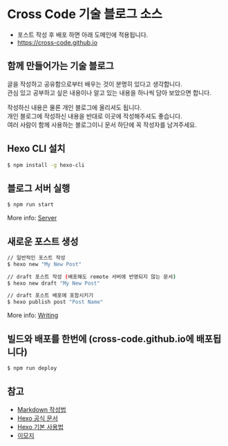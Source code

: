 # Cross Code 기술 블로그 소스

- 포스트 작성 후 배포 하면 아래 도메인에 적용됩니다.
- https://cross-code.github.io

## 함께 만들어가는 기술 블로그

글을 작성하고 공유함으로부터 배우는 것이 분명히 있다고 생각합니다.<br>
관심 있고 공부하고 싶은 내용이나 알고 있는 내용을 하나씩 담아 보았으면 합니다.

작성하신 내용은 물론 개인 블로그에 올리셔도 됩니다.<br>
개인 블로그에 작성하신 내용을 반대로 이곳에 작성해주셔도 좋습니다.<br>
여러 사람이 함께 사용하는 블로그이니 문서 하단에 꼭 작성자를 남겨주세요.

## Hexo CLI 설치
``` bash
$ npm install -g hexo-cli
```

## 블로그 서버 실행

``` bash
$ npm run start
```
More info: [Server](https://hexo.io/docs/server.html)

## 새로운 포스트 생성

``` bash
// 일반적인 포스트 작성
$ hexo new "My New Post"

// draft 포스트 작성 (배포해도 remote 서버에 반영되지 않는 문서)
$ hexo new draft "My New Post"

// draft 포스트 배포에 포함시키기
$ hexo publish post "Post Name"
```
More info: [Writing](https://hexo.io/docs/writing.html)

## 빌드와 배포를 한번에 (cross-code.github.io에 배포됩니다)

``` bash
$ npm run deploy
```

## 참고
- [Markdown 작성법](https://gist.github.com/ihoneymon/652be052a0727ad59601)
- [Hexo 공식 문서](https://hexo.io/ko/docs)
- [Hexo 기본 사용법](https://futurecreator.github.io/2016/06/21/hexo-basic-usage/)
- [이모지](https://getemoji.com)
